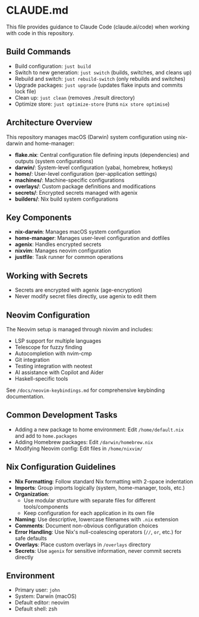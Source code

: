 # CLAUDE.md

This file provides guidance to Claude Code (claude.ai/code) when working with code in this repository.

## Build Commands
- Build configuration: `just build`
- Switch to new generation: `just switch` (builds, switches, and cleans up)
- Rebuild and switch: `just rebuild-switch` (only rebuilds and switches)
- Upgrade packages: `just upgrade` (updates flake inputs and commits lock file)
- Clean up: `just clean` (removes ./result directory)
- Optimize store: `just optimize-store` (runs `nix store optimise`)

## Architecture Overview
This repository manages macOS (Darwin) system configuration using nix-darwin and home-manager:

- **flake.nix**: Central configuration file defining inputs (dependencies) and outputs (system configurations)
- **darwin/**: System-level configuration (yabai, homebrew, hotkeys)
- **home/**: User-level configuration (per-application settings)
- **machines/**: Machine-specific configurations
- **overlays/**: Custom package definitions and modifications
- **secrets/**: Encrypted secrets managed with agenix
- **builders/**: Nix build system configurations

## Key Components
- **nix-darwin**: Manages macOS system configuration
- **home-manager**: Manages user-level configuration and dotfiles
- **agenix**: Handles encrypted secrets
- **nixvim**: Manages neovim configuration
- **justfile**: Task runner for common operations

## Working with Secrets
- Secrets are encrypted with agenix (age-encryption)
- Never modify secret files directly, use agenix to edit them

## Neovim Configuration
The Neovim setup is managed through nixvim and includes:
- LSP support for multiple languages
- Telescope for fuzzy finding
- Autocompletion with nvim-cmp
- Git integration
- Testing integration with neotest
- AI assistance with Copilot and Aider
- Haskell-specific tools

See `/docs/neovim-keybindings.md` for comprehensive keybinding documentation.

## Common Development Tasks
- Adding a new package to home environment: Edit `/home/default.nix` and add to `home.packages`
- Adding Homebrew packages: Edit `/darwin/homebrew.nix`
- Modifying Neovim config: Edit files in `/home/nixvim/`

## Nix Configuration Guidelines
- **Nix Formatting**: Follow standard Nix formatting with 2-space indentation
- **Imports**: Group imports logically (system, home-manager, tools, etc.)
- **Organization**: 
  - Use modular structure with separate files for different tools/components
  - Keep configuration for each application in its own file
- **Naming**: Use descriptive, lowercase filenames with `.nix` extension
- **Comments**: Document non-obvious configuration choices
- **Error Handling**: Use Nix's null-coalescing operators (`//`, `or`, etc.) for safe defaults
- **Overlays**: Place custom overlays in `/overlays` directory
- **Secrets**: Use `agenix` for sensitive information, never commit secrets directly

## Environment
- Primary user: `john`
- System: Darwin (macOS)
- Default editor: neovim
- Default shell: zsh